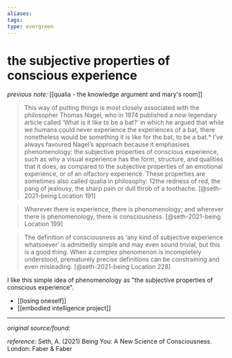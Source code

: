 ```yaml
---
aliases: 
tags: 
type: evergreen
---
```


# the subjective properties of conscious experience

_previous note:_ [[qualia - the knowledge argument and mary's room]]

> This way of putting things is most closely associated with the philosopher Thomas Nagel, who in 1974 published a now legendary article called ‘What is it like to be a bat?’ in which he argued that while we humans could never experience the experiences of a bat, there nonetheless would be something it is like for the bat, to be a bat.* I’ve always favoured Nagel’s approach because it emphasises phenomenology: the subjective properties of conscious experience, such as why a visual experience has the form, structure, and qualities that it does, as compared to the subjective properties of an emotional experience, or of an olfactory experience. These properties are sometimes also called qualia in philosophy: 12the redness of red, the pang of jealousy, the sharp pain or dull throb of a toothache. [@seth-2021-being Location 191]

> Wherever there is experience, there is phenomenology; and wherever there is phenomenology, there is consciousness. [@seth-2021-being Location 199]

> The definition of consciousness as ‘any kind of subjective experience whatsoever’ is admittedly simple and may even sound trivial, but this is a good thing. When a complex phenomenon is incompletely understood, prematurely precise definitions can be constraining and even misleading. [@seth-2021-being Location 228]

I like this simple idea of phenomenology as "the subjective properties of conscious experience".

- [[losing oneself]]
- [[embodied intelligence project]]

---

_original source/found:_ 

_reference:_ Seth, A. (2021) Being You: A New Science of Consciousness. London: Faber & Faber




